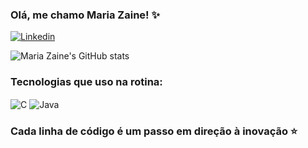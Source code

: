 ### Olá, me chamo Maria Zaine! ✨

[![Linkedin](https://img.shields.io/badge/LinkedIn-0077B5?style=for-the-badge&logo=linkedin&logoColor=white)](https://www.linkedin.com/public-profile/settings?lipi=urn%3Ali%3Apage%3Ad_flagship3_profile_self_edit_contact-info%3BLZlmD%2FPVRu2TPfxDAIB8Aw%3D%3D)

![Maria Zaine's GitHub stats](https://github-readme-stats.vercel.app/api?username=mariaazainee-gif&show_icons=true&theme=dracula)

### Tecnologias que uso na rotina: 

<div style="display: inline_block"><br?>
<img align="center" alt="C" src="https://img.shields.io/badge/C-00599C?style=for-the-badge&logo=c&logoColor=white" />
<img align="center" alt="Java" src="https://img.shields.io/badge/Java-ED8B00?style=for-the-badge&logo=openjdk&logoColor=white" />
</div>

### Cada linha de código é um passo em direção à inovação ⭐
